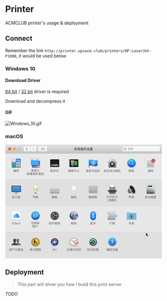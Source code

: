 # Printer

ACMCLUB printer's usage & deployment

## Connect

Remember the link `http://printer.upcacm.club/printers/HP-LaserJet-P1008`, it would be used below

### Windows 10

#### Download Driver

[64 bit](./driver/64.zip) / [32 bit](./driver/32.zip) driver is required

Download and decompress it

#### GIF

![Windows_10.gif](./Windows_10.gif)

### macOS

![macOS.gif](./macOS.gif)

## Deployment

> This part will show you how I build this print server

*TODO*
